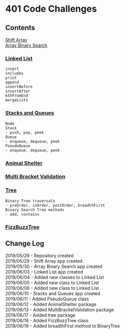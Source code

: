 # 401 Code Challenges

## Contents
  [Shift Array](https://github.com/pettynan/data-structures-and-algorithms/blob/master/401-code-challenges/src/main/java/ArrayShift.java) <br/>
  [Array Binary Search](https://github.com/pettynan/data-structures-and-algorithms/blob/master/401-code-challenges/src/main/java/ArrayBinarySearch.java) <br/>
  ### [Linked List](https://github.com/pettynan/data-structures-and-algorithms/blob/master/401-code-challenges/src/main/java/linkedList)
    insert
    includes
    print
    append
    insertBefore
    insertAfter
    kthFromEnd
    mergeLists
  ### [Stacks and Queues](https://github.com/pettynan/data-structures-and-algorithms/blob/master/401-code-challenges/readmes/stack_and_queue_readme.md)
    Node
    Stack
    - push, pop, peek
    Queue
    - enqueue, dequeue, peek
    PseudoQueue
    - enqueue, dequeue, peek
  ### [Animal Shelter](https://github.com/pettynan/data-structures-and-algorithms/blob/master/401-code-challenges/readmes/animal_shelter_readme.md)
  ### [Multi Bracket Validation](https://github.com/pettynan/data-structures-and-algorithms/blob/master/401-code-challenges/readmes/multi_bracket_validation.md)
  ### [Tree]((https://github.com/pettynan/data-structures-and-algorithms/blob/master/401-code-challenges/readmes/tree.md))
    Binary Tree traversals
    - preOrder, inOrder, postOrder, breadthFirst
    Binary Search Tree methods
    - add, contains
  ### [FizzBuzzTree](https://github.com/pettynan/data-structures-and-algorithms/blob/master/401-code-challenges/readmes/tree.md)
## Change Log
  2019/05/29 - Repository created <br/>
  2019/05/29 - Shift Array app created <br/>
  2019/05/30 - Array Binary Search app created <br/>
  2019/06/03 - Linked List app created <br/>
  2019/06/04 - Added new classes to Linked List <br/>
  2019/06/05 - Added new class to Linked List <br/>
  2019/06/06 - Added new class to Linked List <br/>
  2019/06/10 - Stacks and Queues app created <br/>
  2019/06/11 - Added PseudoQueue class <br/>
  2019/06/12 - Added AnimalShelter package <br/>
  2019/06/13 - Added MultiBracketValidation package <br/>
  2019/06/17 - Added tree package <br/>
  2019/06/18 - Added FizzBuzzTree class <br/>
  2019/06/19 - Added breadthFirst method to BinaryTree